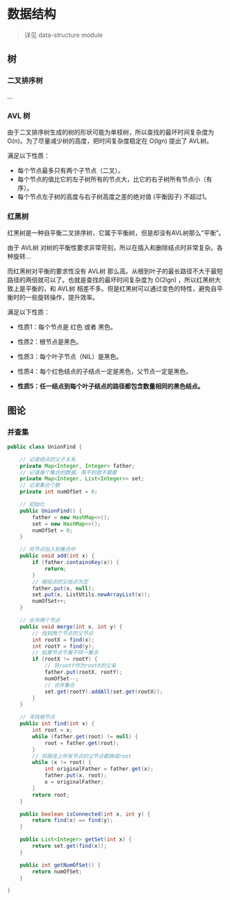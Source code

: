 # 数据结构


> 详见 data-structure module



## 树

### 二叉排序树

...

### AVL 树

由于二叉排序树生成的树的形状可能为单枝树，所以查找的最坏时间复杂度为 O(n)。为了尽量减少树的高度，把时间复杂度稳定在 O(lgn) 提出了 AVL树。

满足以下性质：

- 每个节点最多只有两个子节点（二叉）。
- 每个节点的值比它的左子树所有的节点大，比它的右子树所有节点小（有序）。
- 每个节点左子树的高度与右子树高度之差的绝对值 (平衡因子) 不超过1。

### 红黑树

红黑树是一种自平衡二叉排序树，它属于平衡树，但是却没有AVL树那么“平衡”。

由于 AVL树 对树的平衡性要求非常苛刻，所以在插入和删除结点时非常复杂。各种旋转...

而红黑树对平衡的要求性没有 AVL树 那么高。从根到叶子的最长路径不大于最短路径的两倍就可以了。也就是查找的最坏时间复杂度为 O(2lgn) ，所以红黑树大致上是平衡的，和 AVL树 相差不多。但是红黑树可以通过变色的特性，避免自平衡时的一些旋转操作，提升效率。





满足以下性质：

* 性质1：每个节点是 红色 或者 黑色。

* 性质2：根节点是黑色。

* 性质3：每个叶子节点（NIL）是黑色。

* 性质4：每个红色结点的子结点一定是黑色，父节点一定是黑色。

* **性质5：任一结点到每个叶子结点的路径都包含数量相同的黑色结点。**












## 图论

### 并查集

```java
public class UnionFind {

    // 记录结点的父子关系
    private Map<Integer, Integer> father;
    // 记录每个集合的数据，用不到就不需要
    private Map<Integer, List<Integer>> set;
    // 记录集合个数
    private int numOfSet = 0;

    // 初始化
    public UnionFind() {
        father = new HashMap<>();
        set = new HashMap<>();
        numOfSet = 0;
    }

    // 将节点加入到集合中
    public void add(int x) {
        if (father.containsKey(x)) {
            return;
        }
        // 根结点的父结点为空
        father.put(x, null);
        set.put(x, ListUtils.newArrayList(x));
        numOfSet++;
    }

    // 合并两个节点
    public void merge(int x, int y) {
        // 找到两个节点的父节点
        int rootX = find(x);
        int rootY = find(y);
		// 如果节点不属于同一集合
        if (rootX != rootY) {
            // 将rootY作为rootX的父亲
            father.put(rootX, rootY);
            numOfSet--;
            // 合并集合
            set.get(rootY).addAll(set.get(rootX));
        }
    }

    // 寻找根节点
    public int find(int x) {
        int root = x;
        while (father.get(root) != null) {
            root = father.get(root);
        }
        // 将路径上所有节点的父节点都换成root
        while (x != root) {
            int originalFather = father.get(x);
            father.put(x, root);
            x = originalFather;
        }
        return root;
    }

    public boolean isConnected(int x, int y) {
        return find(x) == find(y);
    }

    public List<Integer> getSet(int x) {
        return set.get(find(x));
    }

    public int getNumOfSet() {
        return numOfSet;
    }

}
```

